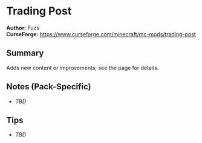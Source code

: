 # Trading Post

**Author:** Fuzs  
**CurseForge:** https://www.curseforge.com/minecraft/mc-mods/trading-post

## Summary
Adds new content or improvements; see the page for details.

## Notes (Pack-Specific)
- _TBD_

## Tips
- _TBD_

